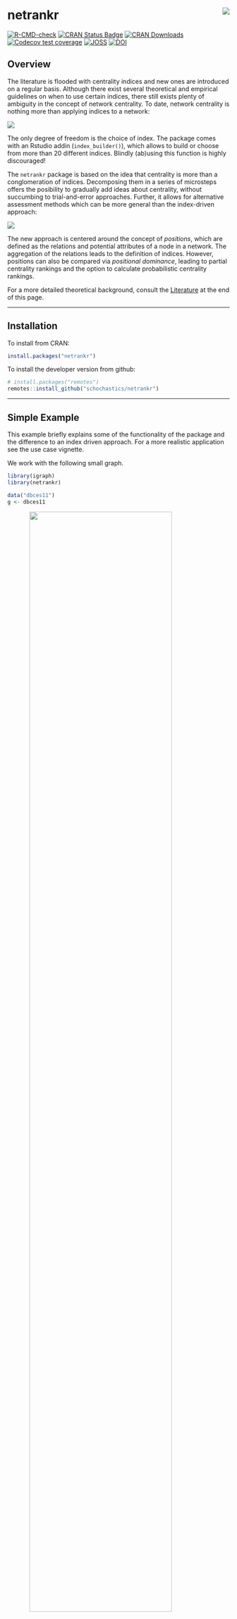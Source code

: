 
# netrankr <img src="man/figures/logo.png" align="right"/>

[![R-CMD-check](https://github.com/schochastics/netrankr/actions/workflows/R-CMD-check.yaml/badge.svg)](https://github.com/schochastics/netrankr/actions/workflows/R-CMD-check.yaml)
[![CRAN Status
Badge](http://www.r-pkg.org/badges/version/netrankr)](https://cran.r-project.org/package=netrankr)
[![CRAN
Downloads](http://cranlogs.r-pkg.org/badges/netrankr)](https://CRAN.R-project.org/package=netrankr)
[![Codecov test
coverage](https://codecov.io/gh/schochastics/netrankr/branch/main/graph/badge.svg)](https://app.codecov.io/gh/schochastics/netrankr?branch=main)
[![JOSS](https://joss.theoj.org/papers/10.21105/joss.04563/status.svg)](https://doi.org/10.21105/joss.04563)
[![DOI](https://zenodo.org/badge/DOI/10.5281/zenodo.7109041.svg)](https://doi.org/10.5281/zenodo.7109041)

## Overview

The literature is flooded with centrality indices and new ones are
introduced on a regular basis. Although there exist several theoretical
and empirical guidelines on when to use certain indices, there still
exists plenty of ambiguity in the concept of network centrality. To
date, network centrality is nothing more than applying indices to a
network:

![](man/figures/flow_old.png)

The only degree of freedom is the choice of index. The package comes
with an Rstudio addin (`index_builder()`), which allows to build or
choose from more than 20 different indices. Blindly (ab)using this
function is highly discouraged!

The `netrankr` package is based on the idea that centrality is more than
a conglomeration of indices. Decomposing them in a series of microsteps
offers the posibility to gradually add ideas about centrality, without
succumbing to trial-and-error approaches. Further, it allows for
alternative assessment methods which can be more general than the
index-driven approach:

![](man/figures/flow_new.png)

The new approach is centered around the concept of *positions*, which
are defined as the relations and potential attributes of a node in a
network. The aggregation of the relations leads to the definition of
indices. However, positions can also be compared via *positional
dominance*, leading to partial centrality rankings and the option to
calculate probabilistic centrality rankings.

For a more detailed theoretical background, consult the
[Literature](#literature) at the end of this page.

------------------------------------------------------------------------

## Installation

To install from CRAN:

``` r
install.packages("netrankr")
```

To install the developer version from github:

``` r
# install.packages("remotes")
remotes::install_github("schochastics/netrankr")
```

------------------------------------------------------------------------

## Simple Example

This example briefly explains some of the functionality of the package
and the difference to an index driven approach. For a more realistic
application see the use case vignette.

We work with the following small graph.

``` r
library(igraph)
library(netrankr)

data("dbces11")
g <- dbces11
```

<img src="man/figures/README-dbces_neutral-1.png" width="80%" style="display: block; margin: auto;" />

Say we are interested in the most central node of the graph and simply
compute some standard centrality scores with the `igraph` package.
Defining centrality indices in the `netrankr` package is explained in
the centrality indices vignette.

``` r
cent_scores <- data.frame(
    degree = degree(g),
    betweenness = round(betweenness(g), 4),
    closeness = round(closeness(g), 4),
    eigenvector = round(eigen_centrality(g)$vector, 4),
    subgraph = round(subgraph_centrality(g), 4)
)

# What are the most central nodes for each index?
apply(cent_scores, 2, which.max)
#>      degree betweenness   closeness eigenvector    subgraph 
#>          11           8           6           7          10
```

<img src="man/figures/README-dbces_color-1.png" width="80%" style="display: block; margin: auto;" />

As you can see, each index assigns the highest value to a different
vertex.

A more general assessment starts by calculating the neighborhood
inclusion preorder.

``` r
P <- neighborhood_inclusion(g)
P
#>    1 2 3 4 5 6 7 8 9 10 11
#> 1  0 0 1 0 1 1 1 0 0  0  1
#> 2  0 0 0 1 0 0 0 1 0  0  0
#> 3  0 0 0 0 1 0 0 0 0  0  1
#> 4  0 0 0 0 0 0 0 0 0  0  0
#> 5  0 0 0 0 0 0 0 0 0  0  0
#> 6  0 0 0 0 0 0 0 0 0  0  0
#> 7  0 0 0 0 0 0 0 0 0  0  0
#> 8  0 0 0 0 0 0 0 0 0  0  0
#> 9  0 0 0 0 0 0 0 0 0  0  0
#> 10 0 0 0 0 0 0 0 0 0  0  0
#> 11 0 0 0 0 0 0 0 0 0  0  0
```

[Schoch & Brandes (2016)](https://doi.org/10.1017/S0956792516000401)
showed that $N(u) \subseteq N[v]$ (i.e. `P[u,v]=1`) implies
$c(u) \leq c(v)$ for centrality indices $c$, which are defined via
specific path algebras. These include many of the well-known measures
like closeness (and variants), betweenness (and variants) as well as
many walk-based indices (eigenvector and subgraph centrality, total
communicability,…).

Neighborhood-inclusion defines a partial ranking on the set of nodes.
Each ranking that is in accordance with this partial ranking yields a
proper centrality ranking. Each of these ranking can thus potentially be
the outcome of a centrality index.

Using rank intervals, we can examine the minimal and maximal possible
rank of each node. The bigger the intervals are, the more freedom exists
for indices to rank nodes differently.

``` r
plot(rank_intervals(P), cent_scores = cent_scores, ties.method = "average")
```

<img src="man/figures/README-partial-1.png" width="80%" style="display: block; margin: auto;" />

The potential ranks of nodes are not uniformly distributed in the
intervals. To get the exact probabilities, the function
`exact_rank_prob()` can be used.

``` r
res <- exact_rank_prob(P)
res
#> Number of possible centrality rankings:  739200 
#> Equivalence Classes (max. possible): 11 (11)
#> - - - - - - - - - - 
#> Rank Probabilities (rows:nodes/cols:ranks)
#>             1          2          3          4          5           6
#> 1  0.54545455 0.27272727 0.12121212 0.04545455 0.01298701 0.002164502
#> 2  0.27272727 0.21818182 0.16969697 0.12727273 0.09090909 0.060606061
#> 3  0.00000000 0.16363636 0.21818182 0.20909091 0.16883117 0.119047619
#> 4  0.00000000 0.02727273 0.05151515 0.07272727 0.09090909 0.106060606
#> 5  0.00000000 0.00000000 0.01818182 0.04545455 0.07532468 0.103463203
#> 6  0.00000000 0.05454545 0.08484848 0.10000000 0.10649351 0.108658009
#> 7  0.00000000 0.05454545 0.08484848 0.10000000 0.10649351 0.108658009
#> 8  0.00000000 0.02727273 0.05151515 0.07272727 0.09090909 0.106060606
#> 9  0.09090909 0.09090909 0.09090909 0.09090909 0.09090909 0.090909091
#> 10 0.09090909 0.09090909 0.09090909 0.09090909 0.09090909 0.090909091
#> 11 0.00000000 0.00000000 0.01818182 0.04545455 0.07532468 0.103463203
#>             7          8           9         10         11
#> 1  0.00000000 0.00000000 0.000000000 0.00000000 0.00000000
#> 2  0.03636364 0.01818182 0.006060606 0.00000000 0.00000000
#> 3  0.07272727 0.03636364 0.012121212 0.00000000 0.00000000
#> 4  0.11818182 0.12727273 0.133333333 0.13636364 0.13636364
#> 5  0.12727273 0.14545455 0.157575758 0.16363636 0.16363636
#> 6  0.10909091 0.10909091 0.109090909 0.10909091 0.10909091
#> 7  0.10909091 0.10909091 0.109090909 0.10909091 0.10909091
#> 8  0.11818182 0.12727273 0.133333333 0.13636364 0.13636364
#> 9  0.09090909 0.09090909 0.090909091 0.09090909 0.09090909
#> 10 0.09090909 0.09090909 0.090909091 0.09090909 0.09090909
#> 11 0.12727273 0.14545455 0.157575758 0.16363636 0.16363636
#> - - - - - - - - - - 
#> Relative Rank Probabilities (row ranked lower than col)
#>             1          2         3         4         5         6         7
#> 1  0.00000000 0.66666667 1.0000000 0.9523810 1.0000000 1.0000000 1.0000000
#> 2  0.33333333 0.00000000 0.6666667 1.0000000 0.9166667 0.8333333 0.8333333
#> 3  0.00000000 0.33333333 0.0000000 0.7976190 1.0000000 0.7500000 0.7500000
#> 4  0.04761905 0.00000000 0.2023810 0.0000000 0.5595238 0.4404762 0.4404762
#> 5  0.00000000 0.08333333 0.0000000 0.4404762 0.0000000 0.3750000 0.3750000
#> 6  0.00000000 0.16666667 0.2500000 0.5595238 0.6250000 0.0000000 0.5000000
#> 7  0.00000000 0.16666667 0.2500000 0.5595238 0.6250000 0.5000000 0.0000000
#> 8  0.04761905 0.00000000 0.2023810 0.5000000 0.5595238 0.4404762 0.4404762
#> 9  0.14285714 0.25000000 0.3571429 0.6250000 0.6785714 0.5714286 0.5714286
#> 10 0.14285714 0.25000000 0.3571429 0.6250000 0.6785714 0.5714286 0.5714286
#> 11 0.00000000 0.08333333 0.0000000 0.4404762 0.5000000 0.3750000 0.3750000
#>            8         9        10        11
#> 1  0.9523810 0.8571429 0.8571429 1.0000000
#> 2  1.0000000 0.7500000 0.7500000 0.9166667
#> 3  0.7976190 0.6428571 0.6428571 1.0000000
#> 4  0.5000000 0.3750000 0.3750000 0.5595238
#> 5  0.4404762 0.3214286 0.3214286 0.5000000
#> 6  0.5595238 0.4285714 0.4285714 0.6250000
#> 7  0.5595238 0.4285714 0.4285714 0.6250000
#> 8  0.0000000 0.3750000 0.3750000 0.5595238
#> 9  0.6250000 0.0000000 0.5000000 0.6785714
#> 10 0.6250000 0.5000000 0.0000000 0.6785714
#> 11 0.4404762 0.3214286 0.3214286 0.0000000
#> - - - - - - - - - - 
#> Expected Ranks (higher values are better)
#>        1        2        3        4        5        6        7        8 
#> 1.714286 3.000000 4.285714 7.500000 8.142857 6.857143 6.857143 7.500000 
#>        9       10       11 
#> 6.000000 6.000000 8.142857 
#> - - - - - - - - - - 
#> SD of Rank Probabilities
#>         1         2         3         4         5         6         7         8 
#> 0.9583148 1.8973666 1.7249667 2.5396850 2.1599320 2.7217941 2.7217941 2.5396850 
#>         9        10        11 
#> 3.1622777 3.1622777 2.1599320 
#> - - - - - - - - - -
```

For the graph `g` we can therefore come up with 739,200 indices that
would rank the nodes differently.

`rank.prob` contains the probabilities for each node to occupy a certain
rank. For instance, the probability for each node to be the most central
one is as follows.

``` r
round(res$rank.prob[, 11], 2)
#>    1    2    3    4    5    6    7    8    9   10   11 
#> 0.00 0.00 0.00 0.14 0.16 0.11 0.11 0.14 0.09 0.09 0.16
```

`relative.rank` contains the relative rank probabilities. An entry
`relative.rank[u,v]` indicates how likely it is that `v` is more central
than `u`.

``` r
# How likely is it, that 6 is more central than 3?
round(res$relative.rank[3, 6], 2)
#> [1] 0.75
```

`expected.ranks` contains the expected centrality ranks for all nodes.
They are derived on the basis of `rank.prob`.

``` r
round(res$expected.rank, 2)
#>    1    2    3    4    5    6    7    8    9   10   11 
#> 1.71 3.00 4.29 7.50 8.14 6.86 6.86 7.50 6.00 6.00 8.14
```

The higher the value, the more central a node is expected to be.

**Note**: The set of rankings grows exponentially in the number of nodes
and the exact calculation becomes infeasible quite quickly and
approximations need to be used. Check the benchmark results for
guidelines.

------------------------------------------------------------------------

## Theoretical Background

`netrankr` is based on a series of papers that appeared in recent years.
If you want to learn more about the theoretical background of the
package, consult the following literature:

> Schoch, David. (2018). Centrality without Indices: Partial rankings
> and rank Probabilities in networks. *Social Networks*, **54**,
> 50-60.([link](https://doi.org/10.1016/j.socnet.2017.12.003))

> Schoch, David & Valente, Thomas W., & Brandes, Ulrik. (2017).
> Correlations among centrality indices and a class of uniquely ranked
> graphs. *Social Networks*, **50**,
> 46-54.([link](https://doi.org/10.1016/j.socnet.2017.03.010))

> Schoch, David & Brandes, Ulrik. (2016). Re-conceptualizing centrality
> in social networks. *European Journal of Appplied Mathematics*,
> **27**(6), 971–985.
> ([link](https://doi.org/10.1017/S0956792516000401))

> Brandes, Ulrik. (2016). Network Positions. *Methodological
> Innovations*, **9**, 2059799116630650.
> ([link](https://dx.doi.org/10.1177/2059799116630650))

## Code of Conduct

Please note that the netrankr project is released with a [Contributor
Code of
Conduct](https://contributor-covenant.org/version/2/1/CODE_OF_CONDUCT.html).
By contributing to this project, you agree to abide by its terms.
